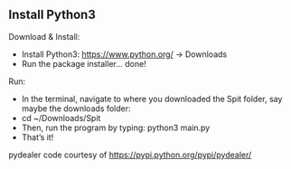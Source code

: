 Install Python3
--------

Download & Install:
* Install Python3: https://www.python.org/ -> Downloads 
* Run the package installer… done!

Run:

* In the terminal, navigate to where you downloaded the Spit folder, say maybe the downloads folder:
* cd ~/Downloads/Spit
* Then, run the program by typing: python3 main.py
* That’s it!

pydealer code courtesy of 
https://pypi.python.org/pypi/pydealer/

